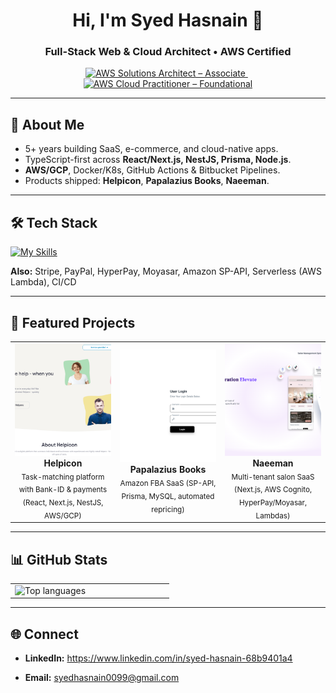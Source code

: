 <!--
Credits:
- Skill icons: https://github.com/tandpfun/skill-icons
- GitHub Stats: https://github.com/anuraghazra/github-readme-stats
-->

<h1 align="center">Hi, I'm Syed Hasnain 👋</h1>
<h3 align="center">Full-Stack Web & Cloud Architect • AWS Certified</h3>

<!-- ========================== CERTIFICATIONS (TOP) ========================== -->
<p align="center">
  <a href="https://www.credly.com/badges/9dd5c69f-64c4-41f8-a99c-990eedc32262/linked_in_profile" target="_blank">
    <img alt="AWS Solutions Architect – Associate"
         src="https://img.shields.io/badge/AWS%20Solutions%20Architect%E2%80%94Associate-Verified%20(2025)-ff9900?style=for-the-badge&logo=amazonaws&logoColor=white" />
  </a>
  &nbsp;
  <a href="https://www.credly.com/badges/bc83f221-b953-4193-9ee1-361b5b5c287d/linked_in_profile" target="_blank">
    <img alt="AWS Cloud Practitioner – Foundational"
         src="https://img.shields.io/badge/AWS%20Cloud%20Practitioner%E2%80%94Foundational-Verified%20(2024)-232f3e?style=for-the-badge&logo=amazonaws&logoColor=white" />
  </a>
</p>

---

## 🚀 About Me
- 5+ years building SaaS, e-commerce, and cloud-native apps.
- TypeScript-first across **React/Next.js, NestJS, Prisma, Node.js**.
- **AWS/GCP**, Docker/K8s, GitHub Actions & Bitbucket Pipelines.
- Products shipped: **Helpicon**, **Papalazius Books**, **Naeeman**.

---

## 🛠 Tech Stack
[![My Skills](https://skillicons.dev/icons?i=react,nextjs,ts,js,nodejs,express,nestjs,redux,tailwind,prisma,graphql,postgres,mysql,mongodb,dynamodb,aws,gcp,docker,kubernetes,git,github&theme=light)](https://skillicons.dev)

**Also:** Stripe, PayPal, HyperPay, Moyasar, Amazon SP-API, Serverless (AWS Lambda), CI/CD

---

## 📌 Featured Projects

<table>
  <tr>
    <td align="center" width="33%">
      <a href="https://helpicon.se">
        <img src="https://github.com/syedHasnain0099/syedHasnain0099/blob/main/assets/helpicon.png?raw=true"
             alt="Helpicon" style="width:100%; height:180px; object-fit:cover;"/>
      </a>
      <br/><b>Helpicon</b><br/>
      <sub>Task-matching platform with Bank-ID & payments (React, Next.js, NestJS, AWS/GCP)</sub>
    </td>
    <td align="center" width="33%">
      <a href="https://portal.papalaziusbooks.com">
        <img src="https://github.com/syedHasnain0099/syedHasnain0099/blob/main/assets/papalazius.png?raw=true"
             alt="Papalazius Books" style="width:100%; height:180px; object-fit:cover;"/>
      </a>
      <br/><b>Papalazius Books</b><br/>
      <sub>Amazon FBA SaaS (SP-API, Prisma, MySQL, automated repricing)</sub>
    </td>
    <td align="center" width="33%">
      <a href="https://naeeman.com/en/">
        <img src="https://github.com/syedHasnain0099/syedHasnain0099/blob/main/assets/naeeman.png?raw=true"
             alt="Naeeman" style="width:100%; height:180px; object-fit:cover;"/>
      </a>
      <br/><b>Naeeman</b><br/>
      <sub>Multi-tenant salon SaaS (Next.js, AWS Cognito, HyperPay/Moyasar, Lambdas)</sub>
    </td>
  </tr>
</table>

---

## 📊 GitHub Stats

<table>
  <tr>
    <!-- <td valign="top" width="50%">
      <img src="https://github-readme-stats.vercel.app/api?username=syedHasnain0099&count_private=true&show_icons=true&theme=tokyonight"
           alt="Hasnain's GitHub stats" />
    </td>-->
    <td valign="top" width="50%">
      <img src="https://github-readme-stats.vercel.app/api/top-langs/?username=syedHasnain0099&layout=compact&theme=tokyonight"
           alt="Top languages" />
    </td>
  </tr>
</table>

---

## 🌐 Connect
<!--  - **Portfolio:** https://arose-niazi.me   -->
- **LinkedIn:** https://www.linkedin.com/in/syed-hasnain-68b9401a4  
<!-- - **Upwork:** https://www.upwork.com/freelancers/arosen2  -->
<!--- **Intro Video:** https://www.youtube.com/watch?v=AQiyCPzg50c  -->
- **Email:** syedhasnain0099@gmail.com

